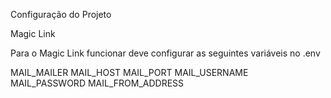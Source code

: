 Configuração do Projeto


Magic Link

Para o Magic Link funcionar deve configurar as seguintes variáveis no .env

MAIL_MAILER
MAIL_HOST
MAIL_PORT
MAIL_USERNAME
MAIL_PASSWORD
MAIL_FROM_ADDRESS